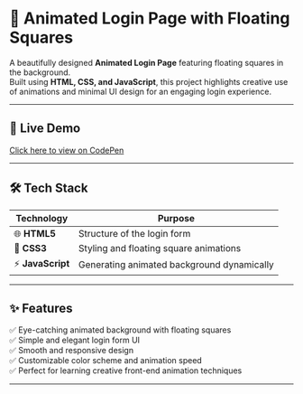 # 🌌 Animated Login Page with Floating Squares

A beautifully designed **Animated Login Page** featuring floating squares in the background.  
Built using **HTML, CSS, and JavaScript**, this project highlights creative use of animations and minimal UI design for an engaging login experience.  

---

## 🔗 Live Demo
 [Click here to view on CodePen](https://codepen.io/Priti-Vishwakarma/pen/gbPmRMY)

---

## 🛠️ Tech Stack

| Technology | Purpose |
|-------------|----------|
| 🌐 **HTML5** | Structure of the login form |
| 🎨 **CSS3** | Styling and floating square animations |
| ⚡ **JavaScript** | Generating animated background dynamically |

---

## ✨ Features

✅ Eye-catching animated background with floating squares  
✅ Simple and elegant login form UI  
✅ Smooth and responsive design  
✅ Customizable color scheme and animation speed  
✅ Perfect for learning creative front-end animation techniques  

---

